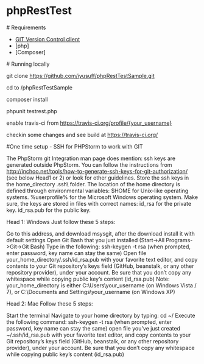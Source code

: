 # phpRestTest

<a name="Requirements" />
# Requirements

* [GIT Version Control client](https://git-scm.com/)
* [php]
* [Composer]

<a name="running-locally" />
# Running locally

git clone https://github.com/iyusuff/phpRestTestSample.git

cd to /phpRestTestSample

composer install

phpunit testrest.php

enable travis-ci from https://travis-ci.org/profile/{your_username}

checkin some changes and see build at https://travis-ci.org/


<a name="Tips" />
#One time setup - SSH for PHPStorm to work with GIT

The PhpStorm git Integration man page does mention:
ssh keys are generated outside PhpStorm. You can follow the instructions from http://inchoo.net/tools/how-to-generate-ssh-keys-for-git-authorization/ (see below Head1 or 2) or look for other guidelines.
Store the ssh keys in the home_directory \.ssh\ folder. The location of the home directory is defined through environmental variables:
$HOME for Unix-like operating systems.
%userprofile% for the Microsoft Windows operating system.
Make sure, the keys are stored in files with correct names:
id_rsa for the private key.
id_rsa.pub for the public key.

Head 1: Windows
Just follow these 5 steps:

Go to this address, and download msysgit, after the download install it with default settings
Open Git Bash that you just installed (Start->All Programs->Git->Git Bash)
Type in the following: ssh-keygen -t rsa (when prompted, enter password, key name can stay the same)
Open file your_home_directory/.ssh/id_rsa.pub with your favorite text editor, and copy contents to your Git repository’s keys field (GitHub, beanstalk, or any other repository provider), under your account.
Be sure that you don’t copy any whitespace while copying public key’s content (id_rsa.pub)
Note: your_home_directory is either C:\Users\your_username (on Windows Vista / 7), or C:\Documents and Settings\your_username (on Windows XP)

Head 2: Mac
Follow these 5 steps:

Start the terminal
Navigate to your home directory by typing: cd ~/
Execute the following command: ssh-keygen -t rsa (when prompted, enter password, key name can stay the same)
open file you’ve just created ~/.ssh/id_rsa.pub with your favorite text editor, and copy contents to your Git repository’s keys field (GitHub, beanstalk, or any other repository provider), under your account.
Be sure that you don’t copy any whitespace while copying public key’s content (id_rsa.pub)